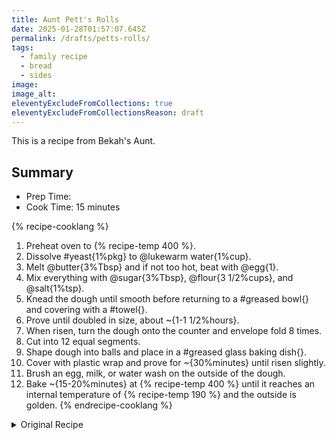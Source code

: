 ```yaml
---
title: Aunt Pett's Rolls
date: 2025-01-28T01:57:07.645Z
permalink: /drafts/petts-rolls/
tags:
  - family recipe
  - bread
  - sides
image: 
image_alt: 
eleventyExcludeFromCollections: true
eleventyExcludeFromCollectionsReason: draft
---
```


This is a recipe from Bekah's Aunt.

## Summary

- Prep Time: 
- Cook Time: 15 minutes

{% recipe-cooklang %}
1. Preheat oven to {% recipe-temp 400 %}.
1. Dissolve #yeast{1%pkg} to @lukewarm water{1%cup}.
1. Melt @butter{3%Tbsp} and if not too hot, beat with @egg{1}.
1. Mix everything with @sugar{3%Tbsp}, @flour{3 1/2%cups},  and @salt{1%tsp}.
1. Knead the dough until smooth before returning to a #greased bowl{} and covering with a #towel{}.
1. Prove until doubled in size, about ~{1-1 1/2%hours}.
1. When risen, turn the dough onto the counter and envelope fold 8 times.
1. Cut into 12 equal segments.
1. Shape dough into balls and place in a #greased glass baking dish{}.
1. Cover with plastic wrap and prove for ~{30%minutes} until risen slightly.
1. Brush an egg, milk, or water wash on the outside of the dough.
1. Bake ~{15-20%minutes} at {% recipe-temp 400 %} until it reaches an internal temperature of {% recipe-temp 190 %} and the outside is golden.
{% endrecipe-cooklang %}

<details>
<summary>Original Recipe</summary>
<blockquote>
{% markdownify %}
## Rolls recipe from Aunt Petts
- 1 pkg yeast
- 1 C lukewarm water > dissolve
- Add
  - 3 T sugar
  - 1 t salt
  - 1 egg - beaten
  - 3 T melted butter (add to egg)
  - 3 1/2 C flour
- Knead
- Return to greased bowl
- Cover with towel
- Cut Parkerhouse
- Bake 400° 15 min.
{% endmarkdownify %}

</blockquote>
</details>
